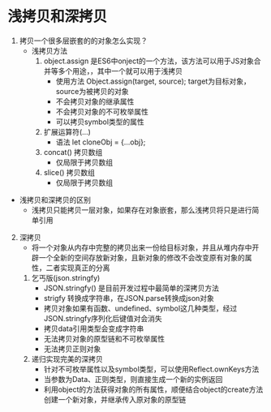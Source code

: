 # 浅拷贝和深拷贝
1. 拷贝一个很多层嵌套的的对象怎么实现？
    - 浅拷贝方法
        1. object.assign 是ES6中onject的一个方法，该方法可以用于JS对象合并等多个用途，，其中一个就可以用于浅拷贝
            - 使用方法 Object.assign(target, source);  target为目标对象，source为被拷贝的对象
            - 不会拷贝对象的继承属性
            - 不会拷贝对象的不可枚举属性
            - 可以拷贝symbol类型的属性
        2. 扩展运算符(...)
            - 语法 let cloneObj = {...obj};
        3. concat() 拷贝数组
            - 仅局限于拷贝数组
        4. slice() 拷贝数组
            - 仅局限于拷贝数组
- 浅拷贝和深拷贝的区别
    - 浅拷贝只能拷贝一层对象，如果存在对象嵌套，那么浅拷贝将只是进行简单引用
2. 深拷贝
    - 将一个对象从内存中完整的拷贝出来一份给目标对象，并且从堆内存中开辟一个全新的空间存放新对象，且新对象的修改不会改变原有对象的属性，二者实现真正的分离
    1. 乞丐版(json.stringfy)
        - JSON.stringfy() 是目前开发过程中最简单的深拷贝方法
        - strigfy 转换成字符串，在JSON.parse转换成json对象
        - 拷贝对象如果有函数、undefined、symbol这几种类型，经过JSON.stringfy序列化后键值对会消失
        - 拷贝data引用类型会变成字符串
        - 无法拷贝对象的原型链和不可枚举属性
        - 无法拷贝正则对象
    2. 递归实现完美的深拷贝
        - 针对不可枚举属性以及symbol类型，可以使用Reflect.ownKeys方法
        - 当参数为Data、正则类型，则直接生成一个新的实例返回
        - 利用object的方法获得对象的所有属性，顺便结合object的create方法创建一个新对象，并继承传入原对象的原型链